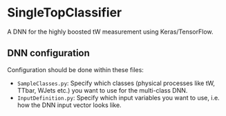 # SingleTopClassifier

A DNN for the highly boosted tW measurement using Keras/TensorFlow.


## DNN configuration

Configuration should be done within these files:
* `SampleClasses.py`: Specify which classes (physical processes like tW, TTbar, WJets etc.) you want to use for the multi-class DNN.
* `InputDefinition.py`: Specify which input variables you want to use, i.e. how the DNN input vector looks like.
